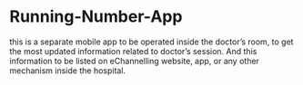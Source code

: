 # Running-Number-App
this is a separate mobile app to be operated inside the doctor’s room, to get  the most updated information related to doctor’s session. And this information to be  listed on eChannelling website, app, or any other mechanism inside the hospital.
